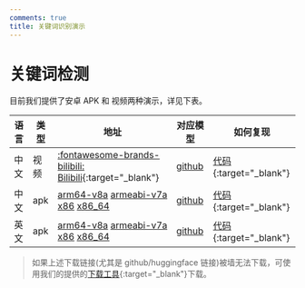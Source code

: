 ```yaml
---
comments: true
title: 关键词识别演示
---
```


# 关键词检测

目前我们提供了安卓 APK 和 视频两种演示，详见下表。


|   语言   |   类型   |  地址   |   对应模型   |   如何复现   |
|---------|-------------|------------|--------------|--------------|
| 中文  | 视频  | [:fontawesome-brands-bilibili: Bilibili](https://www.bilibili.com/video/BV1Nw411J7K6){:target="_blank"} | [github](https://github.com/pkufool/keyword-spotting-models/releases/download/v0.11/icefall-kws-zipformer-wenetspeech-20240219.tar.gz) | [代码](https://github.com/k2-fsa/sherpa-onnx/tree/master/android/SherpaOnnxKws){:target="_blank"} |
| 中文  | apk | [arm64-v8a](https://github.com/k2-fsa/sherpa-onnx/releases/download/v1.9.12/sherpa-onnx-kws-wenetspeech-zh-1.9.12-arm64-v8a.apk) [armeabi-v7a](https://github.com/k2-fsa/sherpa-onnx/releases/download/v1.9.12/sherpa-onnx-kws-wenetspeech-en-1.9.12-armeabi-v7a.apk) [x86](https://github.com/k2-fsa/sherpa-onnx/releases/download/v1.9.12/sherpa-onnx-kws-wenetspeech-en-1.9.12-x86.apk) [x86_64](https://github.com/k2-fsa/sherpa-onnx/releases/download/v1.9.12/sherpa-onnx-kws-wenetspeech-en-1.9.12-x86_64.apk)| [github](https://github.com/pkufool/keyword-spotting-models/releases/download/v0.11/icefall-kws-zipformer-wenetspeech-20240219.tar.gz)  |  [代码](https://github.com/k2-fsa/sherpa-onnx/tree/master/android/SherpaOnnxKws){:target="_blank"} |
| 英文  | apk | [arm64-v8a](https://github.com/k2-fsa/sherpa-onnx/releases/download/v1.9.12/sherpa-onnx-kws-gigaspeech-zh-1.9.12-arm64-v8a.apk) [armeabi-v7a](https://github.com/k2-fsa/sherpa-onnx/releases/download/v1.9.12/sherpa-onnx-kws-gigaspeech-en-1.9.12-armeabi-v7a.apk) [x86](https://github.com/k2-fsa/sherpa-onnx/releases/download/v1.9.12/sherpa-onnx-kws-gigaspeech-en-1.9.12-x86.apk) [x86_64](https://github.com/k2-fsa/sherpa-onnx/releases/download/v1.9.12/sherpa-onnx-kws-gigaspeech-en-1.9.12-x86_64.apk)|[github](https://github.com/pkufool/keyword-spotting-models/releases/download/v0.11/icefall-kws-zipformer-gigaspeech-20240219.tar.gz)  |  [代码](https://github.com/k2-fsa/sherpa-onnx/tree/master/android/SherpaOnnxKws){:target="_blank"} |

> 如果上述下载链接(尤其是 github/huggingface 链接)被墙无法下载，可使用我们的提供的[下载工具](https://r.kingway.fun/k2-sync/download){:target="_blank"}下载。
